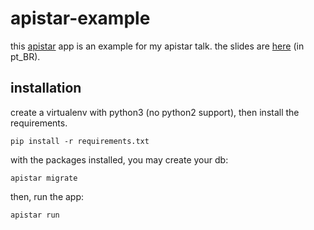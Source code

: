 # apistar-example

this [apistar](https://github.com/encode/apistar) app is an example for my apistar talk.
the slides are [here](http://lucianoratamero.github.io/talks/2017/apistar:%20novo%20framework%20REST%20feito%20para%20python3/) (in pt_BR).

## installation
create a virtualenv with python3 (no python2 support), then install the requirements.
```
pip install -r requirements.txt
```
with the packages installed, you may create your db:
```
apistar migrate
```
then, run the app:
```
apistar run
```